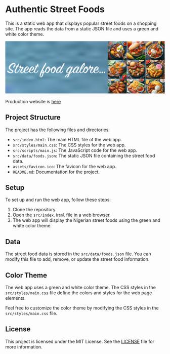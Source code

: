 # Authentic Street Foods

This is a static web app that displays popular street foods on a shopping site. The app reads the data from a static JSON file and uses a green and white color theme.

![Banner Image](assets/banner.png)

Production website is [here](https://ayodejiayodele.github.io/authentic-street-food/)

## Project Structure

The project has the following files and directories:

- `src/index.html`: The main HTML file of the web app.
- `src/styles/main.css`: The CSS styles for the web app.
- `src/scripts/main.js`: The JavaScript code for the web app.
- `src/data/foods.json`: The static JSON file containing the street food data.
- `assets/favicon.ico`: The favicon for the web app.
- `README.md`: Documentation for the project.

## Setup

To set up and run the web app, follow these steps:

1. Clone the repository.
2. Open the `src/index.html` file in a web browser.
3. The web app will display the Nigerian street foods using the green and white color theme.

## Data

The street food data is stored in the `src/data/foods.json` file. You can modify this file to add, remove, or update the street food information.

## Color Theme

The web app uses a green and white color theme. The CSS styles in the `src/styles/main.css` file define the colors and styles for the web page elements.

Feel free to customize the color theme by modifying the CSS styles in the `src/styles/main.css` file.

## License

This project is licensed under the MIT License. See the [LICENSE](LICENSE) file for more information.
